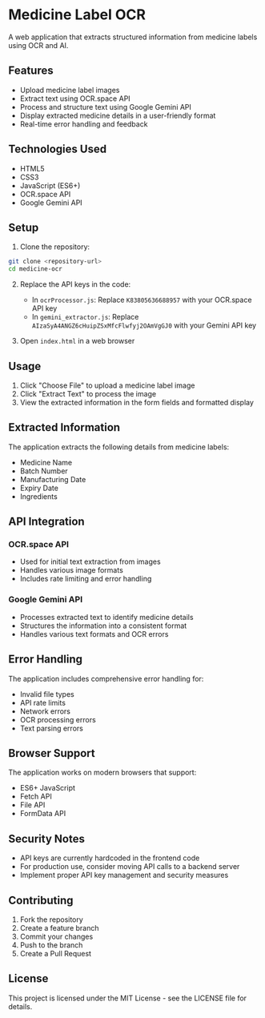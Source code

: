 # Medicine Label OCR

A web application that extracts structured information from medicine labels using OCR and AI.

## Features

- Upload medicine label images
- Extract text using OCR.space API
- Process and structure text using Google Gemini API
- Display extracted medicine details in a user-friendly format
- Real-time error handling and feedback

## Technologies Used

- HTML5
- CSS3
- JavaScript (ES6+)
- OCR.space API
- Google Gemini API

## Setup

1. Clone the repository:
```bash
git clone <repository-url>
cd medicine-ocr
```

2. Replace the API keys in the code:
   - In `ocrProcessor.js`: Replace `K83805636688957` with your OCR.space API key
   - In `gemini_extractor.js`: Replace `AIzaSyA4ANGZ6cHuipZSxMfcFlwfyj2OAmVgGJ0` with your Gemini API key

3. Open `index.html` in a web browser

## Usage

1. Click "Choose File" to upload a medicine label image
2. Click "Extract Text" to process the image
3. View the extracted information in the form fields and formatted display

## Extracted Information

The application extracts the following details from medicine labels:
- Medicine Name
- Batch Number
- Manufacturing Date
- Expiry Date
- Ingredients

## API Integration

### OCR.space API
- Used for initial text extraction from images
- Handles various image formats
- Includes rate limiting and error handling

### Google Gemini API
- Processes extracted text to identify medicine details
- Structures the information into a consistent format
- Handles various text formats and OCR errors

## Error Handling

The application includes comprehensive error handling for:
- Invalid file types
- API rate limits
- Network errors
- OCR processing errors
- Text parsing errors

## Browser Support

The application works on modern browsers that support:
- ES6+ JavaScript
- Fetch API
- File API
- FormData API

## Security Notes

- API keys are currently hardcoded in the frontend code
- For production use, consider moving API calls to a backend server
- Implement proper API key management and security measures

## Contributing

1. Fork the repository
2. Create a feature branch
3. Commit your changes
4. Push to the branch
5. Create a Pull Request

## License

This project is licensed under the MIT License - see the LICENSE file for details. 